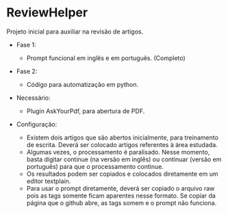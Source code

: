 # ReviewHelper

Projeto inicial para auxiliar na revisão de artigos.



- Fase 1:
  - Prompt funcional em inglês e em português. (Completo)
- Fase 2:
  - Código para automatização em python.



- Necessário:
  - Plugin AskYourPdf, para abertura de PDF.
- Configuração:
  - Existem dois artigos que são abertos inicialmente, para treinamento de escrita. Deverá ser colocado artigos referentes 	à área estudada.
  - Algumas vezes, o processamento é paralisado. Nesse momento, basta digitar continue (na versão em inglês) ou continuar (versão em português) para que o processamento continue.
  - Os resultados podem ser copiados e colocados diretamente em um editor textplain.
  - Para usar o prompt diretamente, deverá ser copiado o arquivo raw pois as tags somente ficam aparentes nesse formato. Se copiar da página que o github abre, as tags somem e o prompt não funciona.
